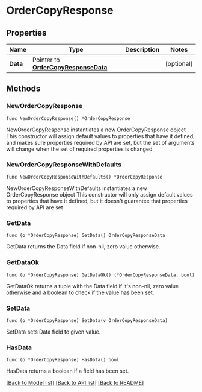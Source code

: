# OrderCopyResponse

## Properties

Name | Type | Description | Notes
------------ | ------------- | ------------- | -------------
**Data** | Pointer to [**OrderCopyResponseData**](OrderCopyResponseData.md) |  | [optional] 

## Methods

### NewOrderCopyResponse

`func NewOrderCopyResponse() *OrderCopyResponse`

NewOrderCopyResponse instantiates a new OrderCopyResponse object
This constructor will assign default values to properties that have it defined,
and makes sure properties required by API are set, but the set of arguments
will change when the set of required properties is changed

### NewOrderCopyResponseWithDefaults

`func NewOrderCopyResponseWithDefaults() *OrderCopyResponse`

NewOrderCopyResponseWithDefaults instantiates a new OrderCopyResponse object
This constructor will only assign default values to properties that have it defined,
but it doesn't guarantee that properties required by API are set

### GetData

`func (o *OrderCopyResponse) GetData() OrderCopyResponseData`

GetData returns the Data field if non-nil, zero value otherwise.

### GetDataOk

`func (o *OrderCopyResponse) GetDataOk() (*OrderCopyResponseData, bool)`

GetDataOk returns a tuple with the Data field if it's non-nil, zero value otherwise
and a boolean to check if the value has been set.

### SetData

`func (o *OrderCopyResponse) SetData(v OrderCopyResponseData)`

SetData sets Data field to given value.

### HasData

`func (o *OrderCopyResponse) HasData() bool`

HasData returns a boolean if a field has been set.


[[Back to Model list]](../README.md#documentation-for-models) [[Back to API list]](../README.md#documentation-for-api-endpoints) [[Back to README]](../README.md)


